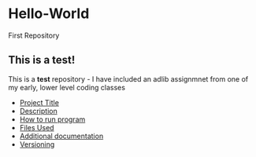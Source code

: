 # Hello-World
First Repository
## This is a test!
This is a **test** repository - I have included an adlib assignmnet from one of my early, lower level coding classes

- [Project Title](#Project-title) 
- [Description](#Description)
- [How to run program](#How-to-run-program)
- [Files Used](#Files-Used)
- [Additional documentation](#Additional-documentation)
- [Versioning](#Versioning)

